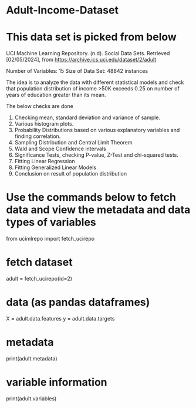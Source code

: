 # Adult-Income-Dataset
# This data set is picked from below

UCI Machine Learning Repository. (n.d). Social Data Sets. Retrieved [02/05/2024], from https://archive.ics.uci.edu/dataset/2/adult

Number of Variables: 15
Size of Data Set: 48842 instances

The idea is to analyze the data with different statistical models and check that population distribution of income >50K exceeds 0.25 on number of years of education greater than its mean.

The below checks are done
1. Checking mean, standard deviation and variance of sample.
2. Various histogram plots.
3. Probability Distributions based on various explanatory variables and finding correlation.
4. Sampling Distribution and Central Limit Theorem  
5. Wald and Scope Confidence intervals
6. Significance Tests, checking P-value, Z-Test and chi-squared tests.
7. Fitting Linear Regression
8. Fitting Generalized Linear Models
9. Conclusion on result of population distribution

# Use the commands below to fetch data and view the metadata and data types of variables

from ucimlrepo import fetch_ucirepo
# fetch dataset
adult = fetch_ucirepo(id=2)
# data (as pandas dataframes)
X = adult.data.features
y = adult.data.targets
# metadata
print(adult.metadata)
# variable information
print(adult.variables)


